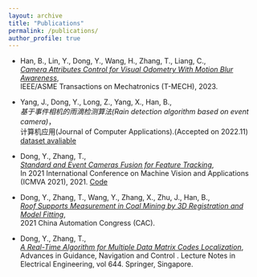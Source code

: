 ```yaml
---
layout: archive
title: "Publications"
permalink: /publications/
author_profile: true
---
```


<!-- Just a simple markdown format. -->

- <a name="Lin23T"></a>Han, B., Lin, Y., Dong, Y., Wang, H., Zhang, T., Liang, C.,  
*[Camera Attributes Control for Visual Odometry With Motion Blur Awareness](https://ieeexplore.ieee.org/document/10040760)*,  
IEEE/ASME Transactions on Mechatronics (T-MECH), 2023. 

- <a name="Yang22JCA"></a>Yang, J., Dong, Y., Long, Z., Yang, X., Han, B.,  
*基于事件相机的雨滴检测算法(Rain detection algorithm based on event camera)*，  
计算机应用(Journal of Computer Applications).(Accepted on 2022.11) [dataset avaliable](https://github.com/juy005/event-rain-dataset)
<!-- - <a name="Yang22JCA"></a>Yang, J., Dong, Y., Long, Z., Yang, X., Han, B.,  
*Rain detection algorithm based on event camera*,  
Journal of Computer Applications.(Accepted) [dataset](https://github.com/juy005/event-rain-dataset) -->


- <a name="Dong21ICMVA"></a>Dong, Y., Zhang, T.,  
*[Standard and Event Cameras Fusion for Feature Tracking](https://dl.acm.org/doi/10.1145/3459066.3459075)*,  
In 2021 International Conference on Machine Vision and Applications (ICMVA 2021), 2021. [Code](https://github.com/LarryDong/FusionTracking)

- <a name="Dong21CAC"></a>Dong, Y., Zhang, T., Wang, Y., Zhang, X., Zhu, J., Han, B.,  
*[Roof Supports Measurement in Coal Mining by 3D Registration and Model Fitting](https://ieeexplore.ieee.org/document/9728663)*,  
2021 China Automation Congress (CAC). 

- <a name="Dong22ICGNC"></a>Dong, Y., Zhang, T.,  
*[A Real-Time Algorithm for Multiple Data Matrix Codes Localization](https://link.springer.com/chapter/10.1007/978-981-15-8155-7_208)*,  
Advances in Guidance, Navigation and Control . Lecture Notes in Electrical Engineering, vol 644. Springer, Singapore.

